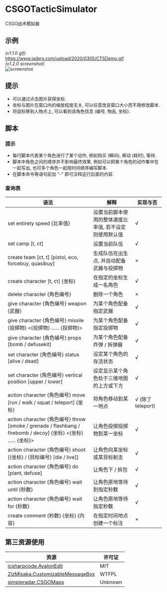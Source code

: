 # CSGOTacticSimulator
CSGO战术模拟器
## 示例
*(v1.1.0 gif)* </br>
https://www.iaders.com/upload/2020/0305/CTSDemo.gif </br>
*(v1.2.0 screenshot)* </br>
![screenshot](https://www.iaders.com/upload/2020/0312/v1.3.0.png)
## 提示
- 可以通过点击图片获得坐标. 
- 坐标与图片在窗口内的缩放程度无关, 可以任意改变窗口大小而不用修改脚本. 
- 将鼠标移到人物点上, 可以看到该角色信息 (编号, 物品, 坐标). 
## 脚本
### 提示
- 每行脚本代表某个角色进行了某个动作, 例如购买 (瞬间), 移动 (耗时), 等待. 
- 脚本中角色之间的顺序并不影响最终效果, 例如可以把某个角色的动作集中在一起写出, 也可多个角色一起按时间顺序编写脚本. 
- 在脚本命令等语句前加 "-" 即可注释这行后面的内容. 
### 查询表
|语法|解释|实现与否|
|----|----|----|
|set entirety speed {比率值}|设置当前脚本使用的整体速度比率值, 若不设定则使用默认值|√|
|set camp [t, ct]|设置当前队伍|√|
|create team [ct, t] [pistol, eco, forcebuy, quasibuy]|生成队伍在出生点, 并自动配备武器与投掷物|×|
|create character [t, ct] {坐标}|在指定的坐标生成一名角色|√|
|delete character {角色编号}|删除一个角色|×|
|give character {角色编号} weapon {武器}|为某个角色配备指定武器|√|
|give character {角色编号} missile {投掷物} <{投掷物} ...... {投掷物}>|为某个角色配备指定投掷物|√|
|give character {角色编号} props [bomb / defusekit]|为某个角色配备炸弹 / 拆弹器|√|
|set character {角色编号} status [alive / dead]|设定某个角色的存活状态|√|
|set character {角色编号} vertical position [upper / lower]|设定显示某个角色处于三维地图的上方或下方|√|
|action character {角色编号} move [run / walk / squat / teleport] {坐标}|将角色移动到某一地点|√ (除了teleport)|
|action character {角色编号} throw [smoke / grenade / flashbang / firebomb / decoy] {坐标} <{坐标} ...... {坐标}>|让角色投掷投掷物到某一坐标 |√|
|action character {角色编号} shoot [{坐标} / {目标编号} [die / live]]|让角色向某坐标或某目标射击|√|
|action character {角色编号} do [plant, defuse]|让角色下 / 拆包|√|
|action character {角色编号} wait until {秒数}|让角色原地等待到指定秒数|√|
|action character {角色编号} wait for {秒数}|让角色原地等待指定秒数|√|
|create comment {秒数} {坐标} {内容}|在指定时间地点创建一个标注|×|
## 第三资源使用
|资源|许可证|
|----|----|
|[icsharpcode.AvalonEdit](https://github.com/icsharpcode/AvalonEdit)|MIT|
|[ZjzMisaka.CustomizableMessageBox](https://github.com/ZjzMisaka/CustomizableMessageBox)|WTFPL|
|[simpleradar.CSGOMaps](http://simpleradar.com/)|Unknown|
